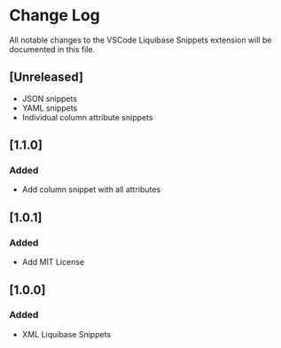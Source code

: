 # Change Log
All notable changes to the VSCode Liquibase Snippets extension will be documented in this file.

## [Unreleased]
- JSON snippets
- YAML snippets
- Individual column attribute snippets

## [1.1.0]
### Added
- Add column snippet with all attributes

## [1.0.1]
### Added
- Add MIT License

## [1.0.0]
### Added
- XML Liquibase Snippets